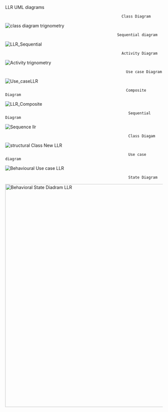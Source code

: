 LLR UML diagrams

                                                        Class Diagram
                                                        
![class diagram trignometry](https://user-images.githubusercontent.com/78848581/107730289-00cd5a00-6d19-11eb-83ff-987784763cd2.jpg)


                                                      Sequential diagram
![LLR_Sequential](https://user-images.githubusercontent.com/78848640/107732010-48ee7b80-6d1d-11eb-8d85-7150aa2e0f76.jpg)


                                                        Activity Diagram
                                                       
![Activity trignometry](https://user-images.githubusercontent.com/78848581/107730594-d62fd100-6d19-11eb-9a4a-2e441e112416.jpg)
                                                       


                                                          Use case Diagram
                                                          
![Use_caseLLR](https://user-images.githubusercontent.com/78848692/107730484-90730880-6d19-11eb-93d4-c83f5558d19e.PNG)


                                                          Composite Diagram
                                                          
![LLR_Composite](https://user-images.githubusercontent.com/78848640/107731762-c2d23500-6d1c-11eb-9668-eda1e492c9c3.jpg)


                                                           Sequential Diagram
                                                           
![Sequence llr](https://user-images.githubusercontent.com/78848692/107731840-ec8b5c00-6d1c-11eb-995f-32a768d6286e.PNG)
                                             
                                                           Class Diagam
![structural   Class New LLR ](https://user-images.githubusercontent.com/78869692/107733067-0b3f2200-6d20-11eb-8192-95d8513e49b6.png)


                                                           Use case diagram
                                
![Behavioural Use case LLR](https://user-images.githubusercontent.com/78869692/107733186-5eb17000-6d20-11eb-8fdf-214a1fc915bc.png)


                                                           State Diagram
<img width="712" alt="Behavioral State Diadram LLR" src="https://user-images.githubusercontent.com/78869692/107873999-8baa8200-6edc-11eb-9d70-2dbce563b131.PNG">

                                                          

                                                          
                                                          
